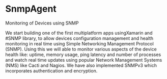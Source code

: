 # SnmpAgent
Monitoring of Devices using SNMP

We start building one of the first multiplatform apps usingXamarin and #SNMP library, to allow devices configuration management and health monitoring in real time using Simple Networking Management Protocol (SNMP). Using this we will able to monitor various aspects of the device health like: uptime, memory usage, ping latency and number of processes and watch real time updates using popular Network Management Systems  (NMS) like Cacti and Nagios. We have also implemented SNMPv3 which incorporates authentication and encryption.
